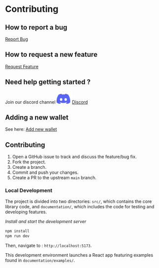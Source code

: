 # Contributing

## How to report a bug

<a href="https://github.com/Cardano-Forge/universal-wallet-connector/issues/new?labels=bug&template=bug-report.md">Report Bug</a>

## How to request a new feature

<a href="https://github.com/Cardano-Forge/universal-wallet-connector/issues/new?labels=enhancement&template=feature-request.md">Request Feature</a>

## Need help getting started ?

Join our discord channel <a href="https://discord.gg/RN4D7wzc"><img src=".github/discord.svg" alt="Discord">Discord</a>

## Adding a new wallet

See here: [Add new wallet](./documentation/ADD_NEW_WALLET.md)


## Contributing

1. Open a GitHub issue to track and discuss the feature/bug fix.
2. Fork the project.
3. Create a branch.
4. Commit and push your changes.
5. Create a PR to the upstream `main` branch.

### Local Development

The project is divided into two directories: `src/`, which contains the core library code, and `documentation/`, which includes the code for testing and developing features.

*Install and start the development server*

```bash
npm install
npm run dev
```
Then, navigate to : `http://localhost:5173`.

This development environment launches a React app featuring examples found in `documentation/examples/`.
